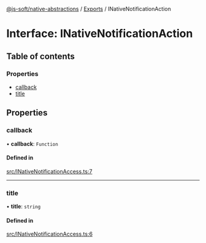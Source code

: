 [@js-soft/native-abstractions](../README.md) / [Exports](../modules.md) / INativeNotificationAction

# Interface: INativeNotificationAction

## Table of contents

### Properties

- [callback](INativeNotificationAction.md#callback)
- [title](INativeNotificationAction.md#title)

## Properties

### callback

• **callback**: `Function`

#### Defined in

[src/INativeNotificationAccess.ts:7](https://github.com/js-soft/ts-native-access/blob/7416af4/packages/abstractions/src/INativeNotificationAccess.ts#L7)

___

### title

• **title**: `string`

#### Defined in

[src/INativeNotificationAccess.ts:6](https://github.com/js-soft/ts-native-access/blob/7416af4/packages/abstractions/src/INativeNotificationAccess.ts#L6)
